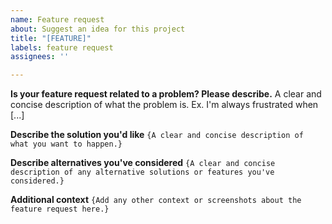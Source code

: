 ```yaml
---
name: Feature request
about: Suggest an idea for this project
title: "[FEATURE]"
labels: feature request
assignees: ''

---
```


**Is your feature request related to a problem? Please describe.**
A clear and concise description of what the problem is. Ex. I'm always frustrated when [...]

**Describe the solution you'd like**
`{A clear and concise description of what you want to happen.}`

**Describe alternatives you've considered**
`{A clear and concise description of any alternative solutions or features you've considered.}`

**Additional context**
`{Add any other context or screenshots about the feature request here.}`
